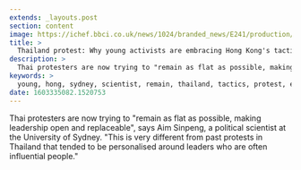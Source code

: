 ```yaml
--- 
extends: _layouts.post 
section: content 
image: https://ichef.bbci.co.uk/news/1024/branded_news/E241/production/_115012975_befunky-collage24efds.jpg 
title: > 
  Thailand protest: Why young activists are embracing Hong Kong's tactics 
description: > 
  Thai protesters are now trying to "remain as flat as possible, making leadership open and replaceable", says Aim Sinpeng, a political scientist at the University of Sydney."This is very different from past protests in Thailand that tended to be personalised around leaders who are often influential people." 
keywords: > 
  young, hong, sydney, scientist, remain, thailand, tactics, protest, embracing, activists, tended, kongs, thai, sinpeng, replaceable, trying, university 
date: 1603335082.1520753 
--- 
```

<div><p>Thai protesters are now trying to "remain as flat as possible, making leadership open and replaceable", says Aim Sinpeng, a political scientist at the University of Sydney. "This is very different from past protests in Thailand that tended to be personalised around leaders who are often influential people."</p></div>